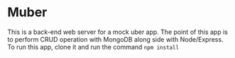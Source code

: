 # Muber

This is a back-end web server for a mock uber app. The point of this app is to perform CRUD operation
with MongoDB along side with Node/Express. To run this app, clone it and run the command `npm install`
